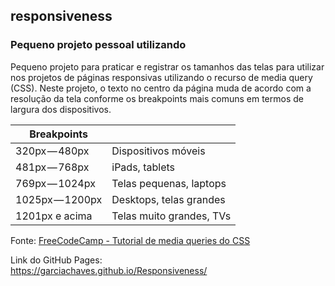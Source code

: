 ## responsiveness
### Pequeno projeto pessoal utilizando 

Pequeno projeto para praticar e registrar os tamanhos das telas para utilizar nos projetos de páginas responsivas utilizando o recurso de media query (CSS). Neste projeto, o texto no centro da página muda de acordo com a resolução da tela conforme os breakpoints mais comuns em termos de largura dos dispositivos.

|Breakpoints||
|-----------|---------------- |
|320px — 480px|Dispositivos móveis|
|481px — 768px|iPads, tablets
|769px — 1024px|Telas pequenas, laptops
|1025px — 1200px|Desktops, telas grandes
|1201px e acima |Telas muito grandes, TVs

Fonte: [FreeCodeCamp - Tutorial de media queries do CSS](https://www.freecodecamp.org/portuguese/news/tutorial-de-media-queries-do-css-resolucoes-padrao-breakpoints-do-css-e-tamanhos-de-telefone/)

Link do GitHub Pages: <br> https://garciachaves.github.io/Responsiveness/

